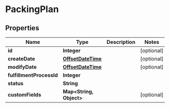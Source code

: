 
# PackingPlan

## Properties
Name | Type | Description | Notes
------------ | ------------- | ------------- | -------------
**id** | **Integer** |  |  [optional]
**createDate** | [**OffsetDateTime**](OffsetDateTime.md) |  |  [optional]
**modifyDate** | [**OffsetDateTime**](OffsetDateTime.md) |  |  [optional]
**fulfillmentProcessId** | **Integer** |  | 
**status** | **String** |  | 
**customFields** | **Map&lt;String, Object&gt;** |  |  [optional]



